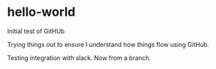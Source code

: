 # hello-world
Initial test of GitHUb

Trying things out to ensure I understand how things flow using GitHub.

Testing integration with slack. Now from a branch. 
